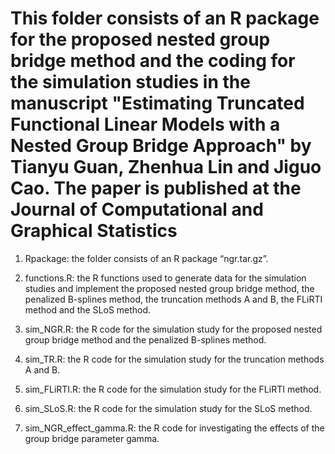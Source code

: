 # This folder consists of an R package for the proposed nested group bridge method and the coding for the simulation studies  in the manuscript "Estimating Truncated Functional Linear Models with a Nested Group Bridge Approach" by Tianyu Guan, Zhenhua Lin and Jiguo Cao. The paper is published at the Journal of Computational and Graphical Statistics

1. Rpackage: the folder consists of an R package “ngr.tar.gz”.


2. functions.R: the R functions used to generate data for the simulation studies and implement the proposed nested group bridge method, the penalized B-splines method, the truncation methods A and B, the FLiRTI method and the SLoS method.


3. sim_NGR.R: the R code for the simulation study for the proposed nested group bridge method and the penalized B-splines method.


4. sim_TR.R: the R code for the simulation study for the truncation methods A and B.


5. sim_FLiRTI.R: the R code for the simulation study for the FLiRTI method.


6. sim_SLoS.R: the R code for the simulation study for the SLoS method.


7. sim_NGR_effect_gamma.R: the R code for investigating the effects of the group bridge parameter gamma.









